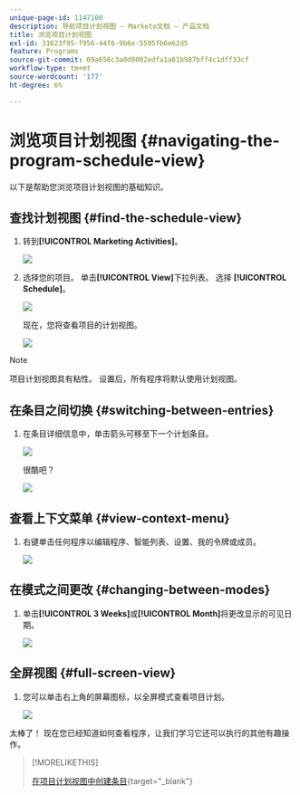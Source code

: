 ```yaml
---
unique-page-id: 1147100
description: 导航项目计划视图 — Marketo文档 — 产品文档
title: 浏览项目计划视图
exl-id: 31623f95-f956-44f6-9b6e-5595fb6e62d5
feature: Programs
source-git-commit: 09a656c3a0d0002edfa1a61b987bff4c1dff33cf
workflow-type: tm+mt
source-wordcount: '177'
ht-degree: 6%

---
```


# 浏览项目计划视图 {#navigating-the-program-schedule-view}

以下是帮助您浏览项目计划视图的基础知识。

## 查找计划视图 {#find-the-schedule-view}

1. 转到&#x200B;**[!UICONTROL Marketing Activities]**。

   ![](assets/login-marketing-activities.png)

1. 选择您的项目。 单击&#x200B;**[!UICONTROL View]**&#x200B;下拉列表。 选择 **[!UICONTROL Schedule]**。

   ![](assets/image2014-9-17-11-3a38-3a3.png)

   现在，您将查看项目的计划视图。

   ![](assets/image2014-9-17-11-3a38-3a14.png)

>[!NOTE]
>
>项目计划视图具有粘性。 设置后，所有程序将默认使用计划视图。

## 在条目之间切换 {#switching-between-entries}

1. 在条目详细信息中，单击箭头可移至下一个计划条目。

   ![](assets/image2014-9-17-11-3a38-3a54.png)

   很酷吧？

   ![](assets/image2014-9-17-11-3a39-3a10.png)

## 查看上下文菜单 {#view-context-menu}

1. 右键单击任何程序以编辑程序、智能列表、设置、我的令牌或成员。

   ![](assets/image2014-9-17-11-3a39-3a59.png)

## 在模式之间更改 {#changing-between-modes}

1. 单击&#x200B;**[!UICONTROL 3 Weeks]**&#x200B;或&#x200B;**[!UICONTROL Month]**&#x200B;将更改显示的可见日期。

   ![](assets/image2014-9-17-11-3a40-3a19.png)

## 全屏视图 {#full-screen-view}

1. 您可以单击右上角的屏幕图标，以全屏模式查看项目计划。

   ![](assets/image2014-9-17-11-3a40-3a45.png)

太棒了！ 现在您已经知道如何查看程序，让我们学习它还可以执行的其他有趣操作。

>[!MORELIKETHIS]
>
>[在项目计划视图中创建条目](/help/marketo/product-docs/core-marketo-concepts/programs/program-schedule-view/creating-an-entry-in-the-program-schedule-view.md){target="_blank"}
